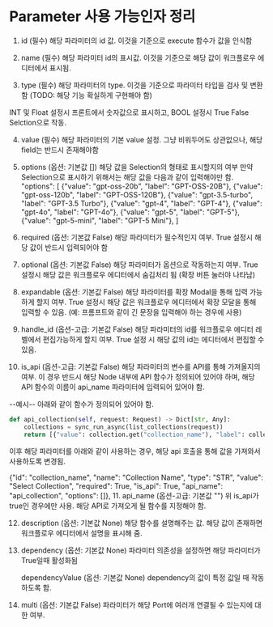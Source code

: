 # Parameter 사용 가능인자 정리

1. id (필수)
해당 파라미터의 id 값. 이것을 기준으로 execute 함수가 값을 인식함

2. name (필수)
해당 파라미터 id의 표시값. 이것을 기준으로 해당 값이 워크플로우 에디터에서 표시됨.

3. type (필수)
해당 파라미터의 type. 이것을 기준으로 파라미터 타입을 검사 및 변환함 (TODO: 해당 기능 확실하게 구현해야 함)

INT 및 Float 설정시 프론트에서 숫자값으로 표시하고, BOOL 설정시 True False Selction으로 작동.

4. value (필수)
해당 파라미터의 기본 value 설정. 그냥 비워두어도 상관없으나, 해당 field는 반드시 존재해야함

5. options (옵션: 기본값 [])
해당 값을 Selection의 형태로 표시할지의 여부
만약 Selection으로 표시하기 위해서는 해당 값을 다음과 같이 입력해야만 함.
    "options": [
        {"value": "gpt-oss-20b", "label": "GPT-OSS-20B"},
        {"value": "gpt-oss-120b", "label": "GPT-OSS-120B"},
        {"value": "gpt-3.5-turbo", "label": "GPT-3.5 Turbo"},
        {"value": "gpt-4", "label": "GPT-4"},
        {"value": "gpt-4o", "label": "GPT-4o"},
        {"value": "gpt-5", "label": "GPT-5"},
        {"value": "gpt-5-mini", "label": "GPT-5 Mini"},
    ]

6. required (옵션: 기본값 False)
해당 파라미터가 필수적인지 여부. True 설정시 해당 값이 반드시 입력되어야 함

7. optional (옵션: 기본값 False)
해당 파라미터가 옵션으로 작동하는지 여부. True 설정시 해당 값은 워크플로우 에디터에서 숨김처리 됨 (확장 버튼 눌러야 나타남)

8. expandable (옵션: 기본값 False)
해당 파라미터를 확장 Modal을 통해 입력 가능하게 할지 여부. True 설정시 해당 값은 워크플로우 에디터에서 확장 모달을 통해 입력할 수 있음. (예: 프롬프트와 같이 긴 문장을 입력해야 하는 경우에 사용)

9. handle_id (옵션-고급: 기본값 False)
해당 파라미터의 id를 워크플로우 에디터 레벨에서 편집가능하게 할지 여부. True 설정 시 해당 값의 id는 에디터에서 편집할 수 있음.

10. is_api (옵션-고급: 기본값 False)
해당 파라미터의 변수를 API를 통해 가져올지의 여부. 이 경우 반드시 해당 Node 내부에 API 함수가 정의되어 있어야 하며, 해당 API 함수의 이름이 api_name 파라미터에 입력되어 있어야 함.

--예시--
아래와 같이 함수가 정의되어 있어야 함.

``` python
def api_collection(self, request: Request) -> Dict[str, Any]:
    collections = sync_run_async(list_collections(request))
    return [{"value": collection.get("collection_name"), "label": collection.get("collection_make_name")} for collection in collections]
```

이후 해당 파라미터를 아래와 같이 사용하는 경우, 해당 api 호출을 통해 값을 가져와서 사용하도록 변경됨.

{"id": "collection_name", "name": "Collection Name", "type": "STR", "value": "Select Collection", "required": True, "is_api": True, "api_name": "api_collection", "options": []},
11. api_name (옵션-고급: 기본값 "")
위 is_api가 true인 경우에만 사용. 해당 API로 가져오게 될 함수를 지정해야 함.

12. description (옵션: 기본값 None)
해당 함수를 설명해주는 값.
해당 값이 존재하면 워크플로우 에디터에서 설명을 표시해 줌.

13. dependency (옵션: 기본값 None)
파라미터 의존성을 설정하면 해당 파라미터가 True일때 활성화됨

    dependencyValue (옵션: 기본값 None)
    dependency의 값이 특정 값일 때 작동하도록 함.

14. multi (옵션: 기본값 False)
파라미터가 해당 Port에 여러개 연결될 수 있는지에 대한 여부.

